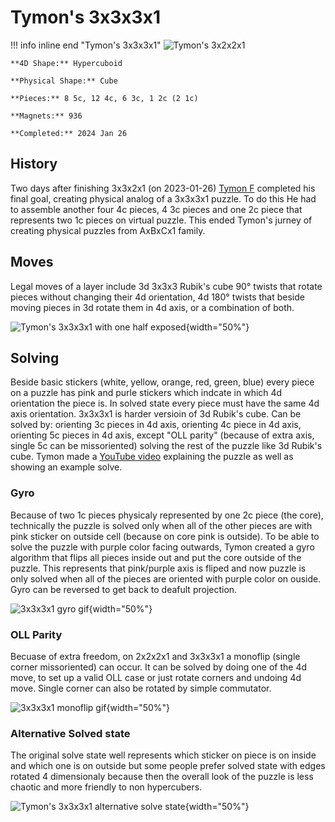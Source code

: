 # Tymon's 3x3x3x1

!!! info inline end "Tymon's 3x3x3x1"
    ![Tymon's 3x2x2x1](/assets/images/3331phys.jpeg)
    

    **4D Shape:** Hypercuboid

    **Physical Shape:** Cube

    **Pieces:** 8 5c, 12 4c, 6 3c, 1 2c (2 1c)

    **Magnets:** 936

    **Completed:** 2024 Jan 26

## History

Two days after finishing 3x3x2x1 (on 2023-01-26) [Tymon F](https://hypercubing.xyz/leaderboards/solvers/tymofro/) completed his final goal, creating physical analog of a 3x3x3x1 puzzle. To do this He had to assemble another four 4c pieces, 4 3c pieces and one 2c piece that represents two 1c pieces on virtual puzzle. This ended Tymon's jurney of creating physical puzzles from AxBxCx1 family.

## Moves

Legal moves of a layer include 3d 3x3x3 Rubik's cube 90° twists that rotate pieces without changing their 4d orientation, 4d 180° twists that beside moving pieces in 3d rotate them in 4d axis, or a combination of both.

![Tymon's 3x3x3x1 with one half exposed](/assets/images/3331phys_1.jpeg){width="50%"}

## Solving

Beside basic stickers (white, yellow, orange, red, green, blue) every piece on a puzzle has pink and purle stickers which indcate in which 4d orientation the piece is. In solved state every piece must have the same 4d axis orientation.
3x3x3x1 is harder versioin of 3d Rubik's cube. Can be solved by: orienting 3c pieces in 4d axis, orienting 4c piece in 4d axis, orienting 5c pieces in 4d axis, except "OLL parity" (because of extra axis, single 5c can be missoriented) solving the rest of the puzzle like 3d Rubik's cube. Tymon made a [YouTube video](https://youtu.be/CzwTSD_fCDY) explaining the puzzle as well as showing an example solve.

### Gyro

Because of two 1c pieces physicaly represented by one 2c piece (the core), technically the puzzle is solved only when all of the other pieces are with pink sticker on outside cell (because on core pink is outside). To be able to solve the puzzle with purple color facing outwards, Tymon created a gyro algorithm that flips all pieces inside out and put the core outside of the puzzle. This represents that pink/purple axis is fliped and now puzzle is only solved when all of the pieces are oriented with purple color on ouside. Gyro can be reversed to get back to deafult projection.

![3x3x3x1 gyro gif](/assets/images/3331gyro.gif){width="50%"}

### OLL Parity

Becuase of extra freedom, on 2x2x2x1 and 3x3x3x1 a monoflip (single corner missoriented) can occur. It can be solved by doing one of the 4d move, to set up a valid OLL case or just rotate corners and undoing 4d move. Single corner can also be rotated by simple commutator.

![3x3x3x1 monoflip gif](/assets/images/3331monoflipCom.gif){width="50%"}

### Alternative Solved state

The original solve state well represents which sticker on piece is on inside and which one is on outside but some people prefer solved state with edges rotated 4 dimensionaly because then the overall look of the puzzle is less chaotic and more friendly to non hypercubers.

![Tymon's 3x3x3x1 alternative solve state](/assets/images/3331physalt.jpeg){width="50%"}
